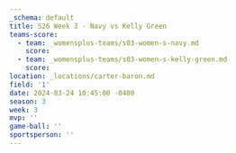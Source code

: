 ```yaml
---
_schema: default
title: S26 Week 3 - Navy vs Kelly Green
teams-score:
  - team: _womensplus-teams/s03-women-s-navy.md
    score:
  - team: _womensplus-teams/s03-women-s-kelly-green.md
    score:
location: _locations/carter-baron.md
field: '1'
date: 2024-03-24 10:45:00 -0400
season: 3
week: 3
mvp: ''
game-ball: ''
sportsperson: ''
---
```

